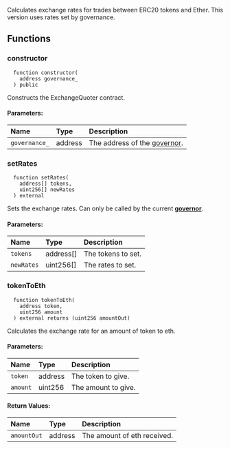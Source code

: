Calculates exchange rates for trades between ERC20 tokens and Ether. This version uses rates set by governance.


## Functions
### constructor
```solidity
  function constructor(
    address governance_
  ) public
```
Constructs the ExchangeQuoter contract.


#### Parameters:
| Name | Type | Description                                                          |
| :--- | :--- | :------------------------------------------------------------------- |
|`governance_` | address | The address of the [governor](/docs/user-docs/Governance).

### setRates
```solidity
  function setRates(
    address[] tokens,
    uint256[] newRates
  ) external
```
Sets the exchange rates.
Can only be called by the current [**governor**](/docs/user-docs/Governance).


#### Parameters:
| Name | Type | Description                                                          |
| :--- | :--- | :------------------------------------------------------------------- |
|`tokens` | address[] | The tokens to set.
|`newRates` | uint256[] | The rates to set.

### tokenToEth
```solidity
  function tokenToEth(
    address token,
    uint256 amount
  ) external returns (uint256 amountOut)
```
Calculates the exchange rate for an amount of token to eth.


#### Parameters:
| Name | Type | Description                                                          |
| :--- | :--- | :------------------------------------------------------------------- |
|`token` | address | The token to give.
|`amount` | uint256 | The amount to give.

#### Return Values:
| Name                           | Type          | Description                                                                  |
| :----------------------------- | :------------ | :--------------------------------------------------------------------------- |
|`amountOut`| address | The amount of eth received.
